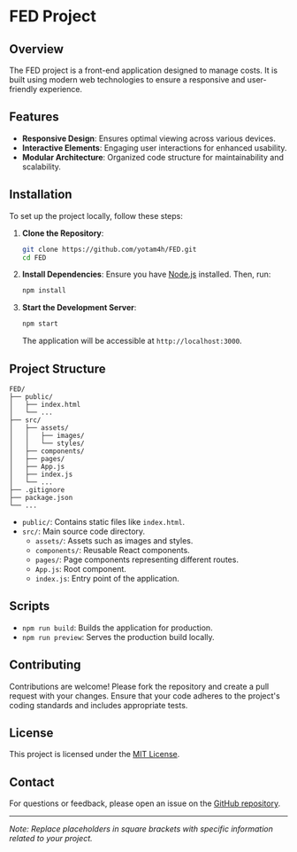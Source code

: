 # FED Project

## Overview

The FED project is a front-end application designed to manage costs. It is built using modern web technologies to ensure a responsive and user-friendly experience.

## Features

- **Responsive Design**: Ensures optimal viewing across various devices.
- **Interactive Elements**: Engaging user interactions for enhanced usability.
- **Modular Architecture**: Organized code structure for maintainability and scalability.

## Installation

To set up the project locally, follow these steps:

1. **Clone the Repository**:

   ```bash
   git clone https://github.com/yotam4h/FED.git
   cd FED
   ```

2. **Install Dependencies**: Ensure you have [Node.js](https://nodejs.org/) installed. Then, run:

   ```bash
   npm install
   ```

3. **Start the Development Server**:

   ```bash
   npm start
   ```

   The application will be accessible at `http://localhost:3000`.

## Project Structure

```
FED/
├── public/
│   ├── index.html
│   └── ...
├── src/
│   ├── assets/
│   │   ├── images/
│   │   └── styles/
│   ├── components/
│   ├── pages/
│   ├── App.js
│   ├── index.js
│   └── ...
├── .gitignore
├── package.json
└── ...
```

- `public/`: Contains static files like `index.html`.
- `src/`: Main source code directory.
    - `assets/`: Assets such as images and styles.
    - `components/`: Reusable React components.
    - `pages/`: Page components representing different routes.
    - `App.js`: Root component.
    - `index.js`: Entry point of the application.

## Scripts

- `npm run build`: Builds the application for production.
- `npm run preview`: Serves the production build locally.

## Contributing

Contributions are welcome! Please fork the repository and create a pull request with your changes. Ensure that your code adheres to the project's coding standards and includes appropriate tests.

## License

This project is licensed under the [MIT License](LICENSE).

## Contact

For questions or feedback, please open an issue on the [GitHub repository](https://github.com/yotam4h/FED/issues).

---

*Note: Replace placeholders in square brackets with specific information related to your project.*

